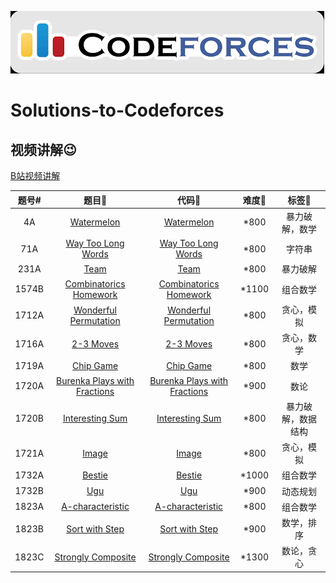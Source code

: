 [![MasterHead](imgs/codeforces.png)](https://github.com/theRunCom/Solutions-to-Codeforces)

# Solutions-to-Codeforces

## 视频讲解:wink:

[B站视频讲解](https://www.bilibili.com/video/BV18T411b7Xq/?spm_id_from=333.999.0.0&vd_source=3578253b1a5be4454f5364e93fb5cb1c)

| 题号#️  | 题目🫶 | 代码🐛 | 难度🥹 | 标签🚩 |
|:---:|:---:|:---:|:---:|:---:|
| 4A   | [Watermelon](https://codeforces.com/problemset/problem/4/A) | [Watermelon](solutions/4A.cpp) | *800 | 暴力破解，数学 | 
| 71A  | [Way Too Long Words](https://codeforces.com/problemset/problem/71/A) | [Way Too Long Words](solutions/71A.cpp) | *800 | 字符串 |
| 231A | [Team](https://codeforces.com/problemset/problem/231/A) | [Team](solutions/231A.cpp) | *800 | 暴力破解 |
| 1574B | [Combinatorics Homework](https://codeforces.com/problemset/problem/1574/B) | [Combinatorics Homework](solutions/1574B.cpp) | *1100 | 组合数学 |
| 1712A | [Wonderful Permutation](https://codeforces.com/problemset/problem/1712/A) | [Wonderful Permutation](solutions/1712A.cpp) | *800 | 贪心，模拟 |
| 1716A | [2-3 Moves](https://codeforces.com/problemset/problem/1716/A) | [2-3 Moves](solutions/1716A.cpp) | *800 | 贪心，数学 |
| 1719A | [Chip Game](https://codeforces.com/problemset/problem/1719/A) | [Chip Game](solutions/1719A.cpp) | *800 | 数学 |
| 1720A | [Burenka Plays with Fractions](https://codeforces.com/problemset/problem/1720/A) | [Burenka Plays with Fractions](solutions/1720A.cpp) | *900 | 数论 | 
| 1720B | [Interesting Sum](https://codeforces.com/problemset/problem/1720/B) | [Interesting Sum](solutions/1720B.cpp) | *800 | 暴力破解，数据结构 | 
| 1721A | [Image](https://codeforces.com/problemset/problem/1721/A) | [Image](solutions/1721A.cpp) | *800 | 贪心，模拟 |
| 1732A | [Bestie](https://codeforces.com/problemset/problem/1732/A) | [Bestie](solutions/1732A.cpp) | *1000 | 组合数学 |
| 1732B | [Ugu](https://codeforces.com/problemset/problem/1732/B) | [Ugu](solutions/1732B.cpp) | *900 | 动态规划 |
| 1823A | [A-characteristic](https://codeforces.com/problemset/problem/1823/A) | [A-characteristic](solutions/1823A.cpp) | *800 | 组合数学 |
| 1823B | [Sort with Step](https://codeforces.com/problemset/problem/1823/B) | [Sort with Step](solutions/1823B.cpp) | *900 | 数学，排序 |
| 1823C | [Strongly Composite](https://codeforces.com/problemset/problem/1823/C) | [Strongly Composite](solutions/1823C.cpp) | *1300 | 数论，贪心 |